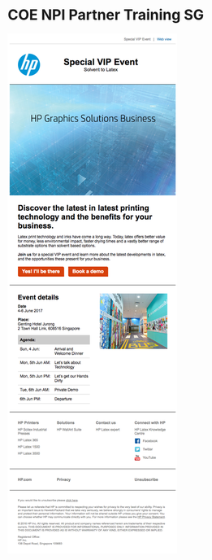 # COE NPI Partner Training SG
![Preview](https://github.com/gbjack/COE-NPI-Partner-Training-SG/blob/master/images/preview.png)
